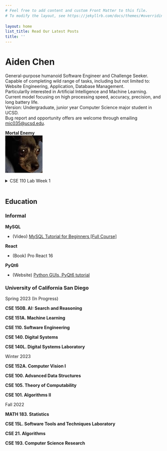 ```yaml
---
# Feel free to add content and custom Front Matter to this file.
# To modify the layout, see https://jekyllrb.com/docs/themes/#overriding-theme-defaults

layout: home
list_title: Read Our Latest Posts
title: ''
---
```


# Aiden Chen

General-purpose humanoid Software Engineer and Challenge Seeker. <br>
Capable of completing wild range of tasks, including but not limited to: <br>
Website Engineering, Application, Database Management. <br>
Particularlly interested in Artificial Intelligence and Machine Learning. <br>
Current model focusing on high processing speed, accuracy, precision, and long battery life. <br>
Version: Undergraduate, junior year Computer Science major student in UCSD. <br>
Bug report and opportunity offers are welcome through emailing mic035@ucsd.edu. <br>

**Mortal Enemy** <br>
<img src="image/chica.png" alt="chica" width="120" height="120">

<details>
<summary>CSE 110 Lab Week 1</summary>

### Headings

**Styling text**

> Quoting text

`Quoting code`

[External Link](https://www.google.com/)

[Section Link](#headings)

[Relative links](/about.markdown)

- Ordered List

1. Unordered List

- [ ] Task lists

</details>
<br>

## Education

### Informal

**MySQL**
- (Video) [MySQL Tutorial for Beginners [Full Course]](https://www.youtube.com/watch?v=7S_tz1z_5bA&t=1214s)

**React**
- (Book) Pro React 16

**PyQt6**
- (Website) [Python GUIs, PyQt6 tutorial](https://www.pythonguis.com/pyqt6-tutorial/)

### University of California San Diego

Spring 2023 (In Progress)

**CSE 150B. AI: Search and Reasoning**

**CSE 151A. Machine Learning**

**CSE 110. Software Engineering**

**CSE 140. Digital Systems**

**CSE 140L. Digital Systems Laboratory**

Winter 2023

**CSE 152A. Computer Vision I**

**CSE 100. Advanced Data Structures**

**CSE 105. Theory of Computability**

**CSE 101. Algorithms II**

Fall 2022

**MATH 183. Statistics**

**CSE 15L. Software Tools and Techniques Laboratory**

**CSE 21. Algorithms**

**CSE 193. Computer Science Research**
